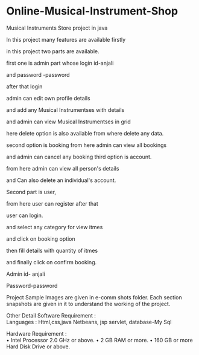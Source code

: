 # Online-Musical-Instrument-Shop

Musical Instruments Store  project in java 


In this project many features are available firstly 

in this project two parts are available.

first one is admin part  whose login id-anjali 

and password -password

 after that login 
 
admin can edit own profile details 

and add any Musical Instrumentses  with details 

and admin can view Musical Instrumentses  in  grid 

here delete option is also  available from where delete any data.

second option is booking from here admin can view all bookings

and admin can cancel any booking third option  is account. 

from here admin can view all person's details 

and  Can also delete an individual's account.

Second part is user, 

from here user can register after that  

user can login. 

and select any category for view itmes 

and click  on booking option 

then fill details with  quantity of itmes 

and finally click on confirm booking.  

Admin id- anjali

Password-password

Project Sample Images are given in e-comm shots folder. Each section snapshots are given in it to understand the working of the project.

Other Detail
Software Requirement :  
Languages : Html,css,java 
Netbeans, 
jsp servlet, 
database-My Sql

Hardware Requirement :   
• Intel Processor 2.0 GHz or above. 
• 2 GB RAM or more. 
• 160 GB or more Hard Disk Drive or above.
